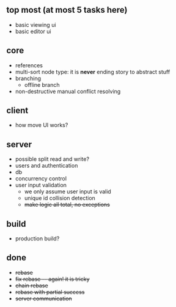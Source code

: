 

## top most (at most 5 tasks here)

* basic viewing ui
* basic editor ui


## core

* references
* multi-sort node type: it is **never** ending story to abstract stuff
* branching
    * offline branch
* non-destructive manual conflict resolving

## client

* how move UI works?

## server

* possible split read and write?
* users and authentication
* db
* concurrency control
* user input validation
    * we only assume user input is valid
    * unique id collision detection
    * ~~make logic all total, no exceptions~~

## build

* production build?

## done

* ~~rebase~~
* ~~fix rebase -- again! it is tricky~~
* ~~chain rebase~~
* ~~rebase with partial success~~
* ~~server communication~~
